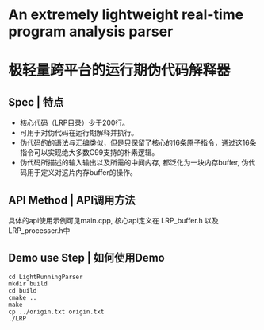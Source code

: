 # An extremely lightweight real-time program analysis parser 
# 极轻量跨平台的运行期伪代码解释器

## Spec | 特点
* 核心代码（LRP目录）少于200行。
* 可用于对伪代码在运行期解释并执行。
* 伪代码的的语法与汇编类似，但是只保留了核心的16条原子指令，通过这16条指令可以实现绝大多数C99支持的朴素逻辑。
* 伪代码所描述的输入输出以及所需的中间内存, 都泛化为一块内存buffer, 伪代码用于定义对这片内存buffer的操作。

## API Method | API调用方法
具体的api使用示例可见main.cpp, 核心api定义在 LRP_buffer.h  以及 LRP_processer.h中

## Demo use Step | 如何使用Demo
```
cd LightRunningParser
mkdir build
cd build
cmake ..
make
cp ../origin.txt origin.txt
./LRP
```

